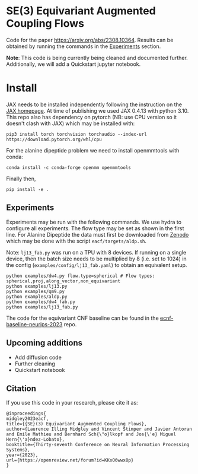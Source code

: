 # SE(3) Equivariant Augmented Coupling Flows
Code for the paper https://arxiv.org/abs/2308.10364. 
Results can be obtained by running the commands in the [Experiments](#experiments) section.


**Note**: This code is being currently being cleaned and documented further. 
Additionally, we will add a Quickstart jupyter notebook. 

# Install
JAX needs to be installed independently following the instruction on the [JAX homepage](https://github.com/google/jax#installation).
At time of publishing we used JAX 0.4.13 with python 3.10.
This repo also has dependency on pytorch (NB: use CPU version so it doesn't clash with JAX) which may be installed with:
```
pip3 install torch torchvision torchaudio --index-url https://download.pytorch.org/whl/cpu
```
For the alanine dipeptide problem we need to install openmmtools with conda:
```
conda install -c conda-forge openmm openmmtools
```
Finally then,
```
pip install -e .
```

## Experiments
Experiments may be run with the following commands. 
We use hydra to configure all experiments. 
The flow type may be set as shown in the first line.
For Alanine Dipeptide the data must first be downloaded from [Zenodo](https://zenodo.org/record/6993124/) which may be 
done with the script `eacf/targets/aldp.sh`.

Note: `lj13_fab.py` was run on a TPU with 8 devices. If running on a single device, then the batch size needs 
to be multiplied by 8 (i.e. set to 1024) in the config (`examples/config/lj13_fab.yaml`) to obtain an equivalent setup. 

```shell
python examples/dw4.py flow.type=spherical # Flow types: spherical,proj,along_vector,non_equivariant
python examples/lj13.py
python examples/qm9.py
python examples/aldp.py
python examples/dw4_fab.py
python examples/lj13_fab.py
```

The code for the equivariant CNF baseline can be found in the [ecnf-baseline-neurips-2023](https://github.com/lollcat/ecnf-baseline-neurips-2023) repo. 

## Upcoming additions
- Add diffusion code
- Further cleaning
- Quickstart notebook

## Citation

If you use this code in your research, please cite it as:

```
@inproceedings{
midgley2023eacf,
title={{SE}(3) Equivariant Augmented Coupling Flows},
author={Laurence Illing Midgley and Vincent Stimper and Javier Antoran and Emile Mathieu and Bernhard Sch{\"o}lkopf and Jos{\'e} Miguel Hern{\'a}ndez-Lobato},
booktitle={Thirty-seventh Conference on Neural Information Processing Systems},
year={2023},
url={https://openreview.net/forum?id=KKxO6wwx8p}
}
```
